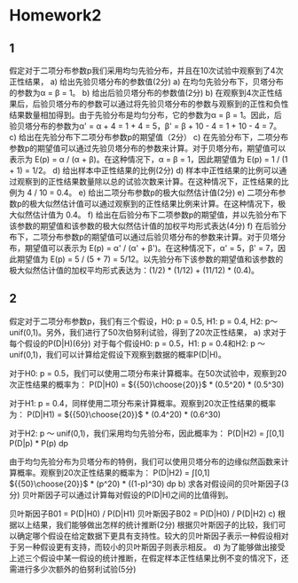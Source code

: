 # Homework2
## 1  
假定对于二项分布参数p我们采用均匀先验分布，并且在10次试验中观察到了4次正性结果，
a) 给出先验贝塔分布的参数值(2分)
a) 在均匀先验分布下，贝塔分布的参数为α = β = 1。
b) 给出后验贝塔分布的参数值(2分)
b) 在观察到4次正性结果后，后验贝塔分布的参数可以通过将先验贝塔分布的参数与观察到的正性和负性结果数量相加得到。由于先验分布是均匀分布，它的参数为α = β = 1。因此，后验贝塔分布的参数为α' = α + 4 = 1 + 4 = 5，β' = β + 10 - 4 = 1 + 10 - 4 = 7。
c) 给出在先验分布下二项分布参数p的期望值（2分）
c) 在先验分布下，二项分布参数p的期望值可以通过先验贝塔分布的参数来计算。对于贝塔分布，期望值可以表示为 E(p) = α / (α + β)。在这种情况下，α = β = 1，因此期望值为 E(p) = 1 / (1 + 1) = 1/2。
d) 给出样本中正性结果的比例(2分)
d) 样本中正性结果的比例可以通过观察到的正性结果数量除以总的试验次数来计算。在这种情况下，正性结果的比例为 4 / 10 = 0.4。
e) 给出二项分布参数p的极大似然估计值(2分)
e) 二项分布参数p的极大似然估计值可以通过观察到的正性结果比例来计算。在这种情况下，极大似然估计值为 0.4。
f) 给出在后验分布下二项参数p的期望值，并以先验分布下该参数的期望值和该参数的极大似然估计值的加权平均形式表达(4分)
f) 在后验分布下，二项分布参数p的期望值可以通过后验贝塔分布的参数来计算。对于贝塔分布，期望值可以表示为 E(p) = α' / (α' + β')。在这种情况下，α' = 5，β' = 7，因此期望值为 E(p) = 5 / (5 + 7) = 5/12。以先验分布下该参数的期望值和该参数的极大似然估计值的加权平均形式表达为：(1/2) * (1/12) + (11/12) * (0.4)。
## 2
假定对于二项分布参数p，我们有三个假设，H0: p = 0.5, H1: p = 0.4, H2: p～unif(0,1)。另外，我们进行了50次伯努利试验，得到了20次正性结果，
a) 求对于每个假设的P(D|H)(6分)
对于每个假设H0: p = 0.5，H1: p = 0.4和H2: p ～ unif(0,1)，我们可以计算给定假设下观察到数据的概率P(D|H)。

对于H0: p = 0.5，我们可以使用二项分布来计算概率。在50次试验中，观察到20次正性结果的概率为：
P(D|H0) = ${{50}\choose{20}}$ * (0.5^20) * (0.5^30)

对于H1: p = 0.4，同样使用二项分布来计算概率。观察到20次正性结果的概率为：
P(D|H1) = ${{50}\choose{20}}$ * (0.4^20) * (0.6^30)

对于H2: p ～ unif(0,1)，我们采用均匀先验分布，因此概率为：
P(D|H2) = ∫[0,1] P(D|p) * P(p) dp

由于均匀先验分布为贝塔分布的特例，我们可以使用贝塔分布的边缘似然函数来计算概率。观察到20次正性结果的概率为：
P(D|H2) = ∫[0,1] ${{50}\choose{20}}$ * (p^20) * ((1-p)^30) dp
b) 求各对假设间的贝叶斯因子(3分)
贝叶斯因子可以通过计算每对假设的P(D|H)之间的比值得到。

贝叶斯因子B01 = P(D|H0) / P(D|H1)
贝叶斯因子B02 = P(D|H0) / P(D|H2)
c) 根据以上结果，我们能够做出怎样的统计推断(2分)
根据贝叶斯因子的比较，我们可以确定哪个假设在给定数据下更具有支持性。较大的贝叶斯因子表示一种假设相对于另一种假设更有支持，而较小的贝叶斯因子则表示相反。
d) 为了能够做出接受上述三个假设中某一假设的统计推断，在假定样本正性结果比例不变的情况下，还需进行多少次额外的伯努利试验(5分)